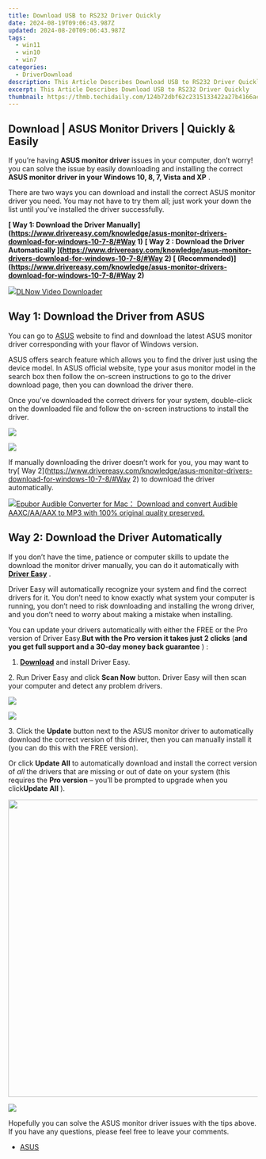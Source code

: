 ```yaml
---
title: Download USB to RS232 Driver Quickly
date: 2024-08-19T09:06:43.987Z
updated: 2024-08-20T09:06:43.987Z
tags:
  - win11
  - win10
  - win7
categories:
  - DriverDownload
description: This Article Describes Download USB to RS232 Driver Quickly
excerpt: This Article Describes Download USB to RS232 Driver Quickly
thumbnail: https://thmb.techidaily.com/124b72dbf62c2315133422a27b4166aca8de938c7b4431d8ccd93ecf0eac5efe.png
---
```


## Download | ASUS Monitor Drivers | Quickly & Easily

If you’re having **ASUS monitor driver**  issues in your computer, don’t worry! you can solve the issue by easily downloading and installing the correct **ASUS monitor driver in your Windows 10, 8, 7, Vista and XP** .

 There are two ways you can download and install the correct ASUS monitor driver you need. You may not have to try them all; just work your down the list until you’ve installed the driver successfully.

**[ Way 1: Download the Driver Manually](<https://www.drivereasy.com/knowledge/asus-monitor-drivers-download-for-windows-10-7-8/#Way> 1)**
**[ Way 2 : Download the Driver Automatically ](<https://www.drivereasy.com/knowledge/asus-monitor-drivers-download-for-windows-10-7-8/#Way> 2) [ (Recommended)](<https://www.drivereasy.com/knowledge/asus-monitor-drivers-download-for-windows-10-7-8/#Way> 2)**

<!-- affiliate ads begin -->
<a href="https://secure.2checkout.com/order/checkout.php?PRODS=4712430&QTY=1&AFFILIATE=108875&CART=1"><img src="https://secure.avangate.com/images/merchant/c404a5adbf90e09631678b13b05d9d7a/products/dlnow_256.png" border="0">DLNow Video Downloader</a>
<!-- affiliate ads end -->
## **Way 1:** **Download the Driver from ASUS**

 You can go to [ASUS](https://www.asus.com/support) website to find and download the latest ASUS monitor driver corresponding with your flavor of Windows version.

 ASUS offers search feature which allows you to find the driver just using the device model. In ASUS official website, type your asus monitor model in the search box then follow the on-screen instructions to go to the driver download page, then you can download the driver there.

 Once you’ve downloaded the correct drivers for your system, double-click on the downloaded file and follow the on-screen instructions to install the driver.

<!-- affiliate ads begin -->
<a href="https://store.massmailsoftware.com/order/checkout.php?PRODS=1047974&QTY=1&AFFILIATE=108875&CART=1"><img src="https://secure.avangate.com/images/merchant/dc87c13749315c7217cdc4ac692e704c/banera_for_partners-04_%281%29.jpg" border="0"></a>
<!-- affiliate ads end -->
![](https://images.drivereasy.com/wp-content/uploads/2018/07/img_5b46ccb06f39d.jpg)

 If manually downloading the driver doesn’t work for you, you may want to try[ Way 2](<https://www.drivereasy.com/knowledge/asus-monitor-drivers-download-for-windows-10-7-8/#Way> 2) to download the driver automatically.

<!-- affiliate ads begin -->
<a href="https://secure.2checkout.com/order/checkout.php?PRODS=4713565&QTY=1&AFFILIATE=108875&CART=1"><img src="https://www.epubor.com/images/uppic/audible-converter-interface.png" border="0">Epubor Audible Converter for Mac： Download and convert Audible AAXC/AA/AAX to MP3 with 100% original quality preserved.</a>
<!-- affiliate ads end -->
## **Way 2: Download the Driver Automatically**

 If you don’t have the time, patience or computer skills to update the download the monitor driver manually, you can do it automatically with **[Driver Easy](https://tools.techidaily.com/drivereasy/download/)**  .

 Driver Easy will automatically recognize your system and find the correct drivers for it. You don’t need to know exactly what system your computer is running, you don’t need to risk downloading and installing the wrong driver, and you don’t need to worry about making a mistake when installing.

 You can update your drivers automatically with either the FREE or the Pro version of Driver Easy.**But with the Pro version it takes just 2 clicks**  (**and you get full support and a 30-day money back guarantee** ) :

 1. **[Download](https://tools.techidaily.com/drivereasy/download/)**   and install Driver Easy.

 2\. Run Driver Easy and click **Scan Now**   button. Driver Easy will then scan your computer and detect any problem drivers.

<!-- affiliate ads begin -->
<a href="https://secure.2checkout.com/order/checkout.php?PRODS=3851655&QTY=1&AFFILIATE=108875&CART=1"><img src="http://www.aiseesoft.com/avangate/30p/banner.jpg" border="0"></a>
<!-- affiliate ads end -->
![](https://images.drivereasy.com/wp-content/uploads/2017/04/img_58edebe084003.png)

 3\. Click the **Update** button next to the ASUS monitor driver to automatically download the correct version of this driver, then you can manually install it (you can do this with the FREE version).

 Or click **Update All**  to automatically download and install the correct version of _all_   the drivers that are missing or out of date on your system (this requires the **Pro version** – you’ll be prompted to upgrade when you click**Update All** ).

<!-- affiliate ads begin -->
<a href="https://appsumo.8odi.net/c/5597632/2087389/7443" target="_top" id="2087389"><img src="//a.impactradius-go.com/display-ad/7443-2087389" border="0" alt="" width="1200" height="600"/></a><img height="0" width="0" src="https://appsumo.8odi.net/i/5597632/2087389/7443" style="position:absolute;visibility:hidden;" border="0" />
<!-- affiliate ads end -->
![](https://images.drivereasy.com/wp-content/uploads/2017/04/img_58eded36e1fd5.jpg)

 Hopefully you can solve the ASUS monitor driver issues with the tips above. If you have any questions, please feel free to leave your comments.

* [ASUS](https://tools.techidaily.com/drivereasy/download/)

<ins class="adsbygoogle"
     style="display:block"
     data-ad-format="autorelaxed"
     data-ad-client="ca-pub-7571918770474297"
     data-ad-slot="1223367746"></ins>



<ins class="adsbygoogle"
     style="display:block"
     data-ad-client="ca-pub-7571918770474297"
     data-ad-slot="8358498916"
     data-ad-format="auto"
     data-full-width-responsive="true"></ins>


